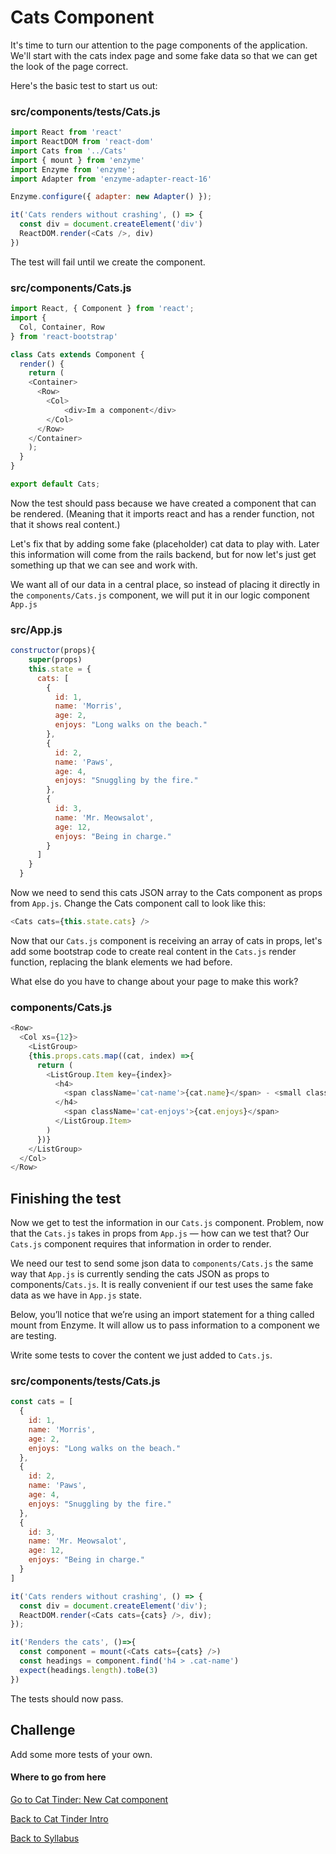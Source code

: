 # Cats Component

It's time to turn our attention to the page components of the application. We'll start with the cats index page and some fake data so that we can get the look of the page correct.

Here's the basic test to start us out:

### src/components/__tests__/Cats.js

```javascript
import React from 'react'
import ReactDOM from 'react-dom'
import Cats from '../Cats'
import { mount } from 'enzyme'
import Enzyme from 'enzyme';
import Adapter from 'enzyme-adapter-react-16'

Enzyme.configure({ adapter: new Adapter() });

it('Cats renders without crashing', () => {
  const div = document.createElement('div')
  ReactDOM.render(<Cats />, div)
})
```

The test will fail until we create the component.

### src/components/Cats.js

```javascript
import React, { Component } from 'react';
import {
  Col, Container, Row
} from 'react-bootstrap'

class Cats extends Component {
  render() {
    return (
	<Container>
      <Row>
        <Col>
    		<div>Im a component</div>
        </Col>
      </Row>
	</Container>
    );
  }
}

export default Cats;
```

Now the test should pass because we have created a component that can be rendered. (Meaning that it imports react and has a render function, not that it shows real content.)

Let's fix that by adding some fake (placeholder) cat data to play with. Later this information will come from the rails backend, but for now let's just get something up that we can see and work with.

We want all of our data in a central place, so instead of placing it directly in the ```components/Cats.js``` component, we will put it in our logic component ```App.js```

### src/App.js

```javascript
constructor(props){
    super(props)
    this.state = {
      cats: [
        {
          id: 1,
          name: 'Morris',
          age: 2,
          enjoys: "Long walks on the beach."
        },
        {
          id: 2,
          name: 'Paws',
          age: 4,
          enjoys: "Snuggling by the fire."
        },
        {
          id: 3,
          name: 'Mr. Meowsalot',
          age: 12,
          enjoys: "Being in charge."
        }
      ]
    }
  }
```

Now we need to send this cats JSON array to the Cats component as props from ```App.js```. Change the Cats component call to look like this:

```javascript
<Cats cats={this.state.cats} />
```

Now that our ```Cats.js``` component is receiving an array of cats in props, let's add some bootstrap code to create real content in the ```Cats.js``` render function, replacing the blank elements we had before.

What else do you have to change about your page to make this work?

### components/Cats.js

```javascript
<Row>
  <Col xs={12}>
    <ListGroup>
    {this.props.cats.map((cat, index) =>{
      return (
        <ListGroup.Item key={index}>
          <h4>
            <span className='cat-name'>{cat.name}</span> - <small className='cat-age'>{cat.age} years old</small>
          </h4>
            <span className='cat-enjoys'>{cat.enjoys}</span>
          </ListGroup.Item>
        )
      })}
    </ListGroup>
  </Col>
</Row>
```

## Finishing the test

Now we get to test the information in our ```Cats.js``` component. Problem, now that the ```Cats.js``` takes in props from ```App.js``` — how can we test that? Our ```Cats.js``` component requires that information in order to render.

We need our test to send some json data to ```components/Cats.js``` the same way that ```App.js``` is currently sending the cats JSON as props to components/```Cats.js```. It is really convenient if our test uses the same fake data as we have in ```App.js``` state.

Below, you’ll notice that we’re using an import statement for a thing called mount from Enzyme. It will allow us to pass information to a component we are testing.

Write some tests to cover the content we just added to ```Cats.js```.

### src/components/__tests__/Cats.js

```javascript
const cats = [
  {
    id: 1,
    name: 'Morris',
    age: 2,
    enjoys: "Long walks on the beach."
  },
  {
    id: 2,
    name: 'Paws',
    age: 4,
    enjoys: "Snuggling by the fire."
  },
  {
    id: 3,
    name: 'Mr. Meowsalot',
    age: 12,
    enjoys: "Being in charge."
  }
]

it('Cats renders without crashing', () => {
  const div = document.createElement('div');
  ReactDOM.render(<Cats cats={cats} />, div);
});

it('Renders the cats', ()=>{
  const component = mount(<Cats cats={cats} />)
  const headings = component.find('h4 > .cat-name')
  expect(headings.length).toBe(3)
})
```

The tests should now pass.

## Challenge

Add some more tests of your own.

#### Where to go from here

[Go to Cat Tinder: New Cat component](./06cat_tinder_new_cats.md)

[Back to Cat Tinder Intro](./04cat_tinder_intro.md)

[Back to Syllabus](../../README.md)